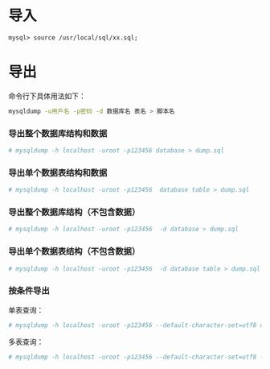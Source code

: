# 导入
```
mysql> source /usr/local/sql/xx.sql;
```

# 导出

命令行下具体用法如下： 
```bash
mysqldump -u用戶名 -p密码 -d 数据库名 表名 > 脚本名
```  

### 导出整个数据库结构和数据

```bash
# mysqldump -h localhost -uroot -p123456 database > dump.sql
``` 

### 导出单个数据表结构和数据

```bash
# mysqldump -h localhost -uroot -p123456  database table > dump.sql
``` 

### 导出整个数据库结构（不包含数据）

```bash
# mysqldump -h localhost -uroot -p123456  -d database > dump.sql
```
 
### 导出单个数据表结构（不包含数据）

```bash
# mysqldump -h localhost -uroot -p123456  -d database table > dump.sql
```

### 按条件导出

单表查询：

```bash
# mysqldump -h localhost -uroot -p123456 --default-character-set=utf8 database table --where="role_id IN (1,2,3)" > /root/sql/dump.sql
```

多表查询：

```bash
# mysqldump -h localhost -uroot -p123456 --default-character-set=utf8 --lock-all-tables database table1 --where="role_id IN (SELECT id FROM table2 WHERE field1 = 0 and field2 <= 100)" > /root/sql/dump.sql
```
